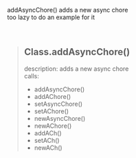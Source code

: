 addAsyncChore() adds a new async chore<br>
too lazy to do an example for it

<br>

> ## Class.addAsyncChore()
> description: adds a new async chore<br>
> calls:
> - addAsyncChore()
> - addAChore()
> - setAsyncChore()
> - setAChore()
> - newAsyncChore()
> - newAChore()
> - addACh()
> - setACh()
> - newACh()